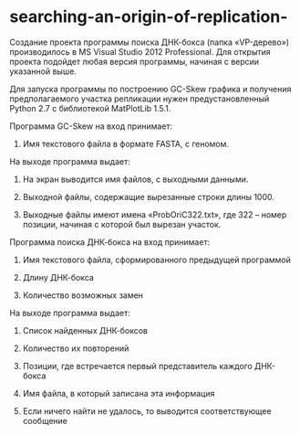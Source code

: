 # searching-an-origin-of-replication-
Создание проекта программы поиска ДНК-бокса (папка «VP-дерево») производилось в MS Visual Studio 2012 Professional. Для открытия проекта подойдет любая версия программы, начиная с версии указанной выше.

Для запуска программы по построению GC-Skew графика и получения предполагаемого участка репликации нужен предустановленный Python 2.7 с библиотекой MatPlotLib 1.5.1.
 
Программа GC-Skew на вход принимает:

1)	Имя  текстового  файла  в формате  FASTA,  с геномом.

На выходе программа выдает:

1)  На экран выводится имя файлов, с выходными данными. 

2)  Выходной файлы, содержащие вырезанные строки длины 1000.

3) Выходные файлы имеют имена «ProbOriC322.txt», где 322 – номер позиции, начиная с которой был вырезан участок.

Программа поиска ДНК-бокса на вход принимает:

1) Имя текстового файла, сформированного предыдущей программой

2) Длину ДНК-бокса

3) Количество возможных замен

На выходе программа выдает:

1)	Список найденных ДНК-боксов

2)	Количество их повторений

3)	Позиции, где встречается первый представитель каждого ДНК-бокса

4)	Имя файла, в который записана эта информация

5)	Если ничего найти не удалось, то выводится соответствующее сообщение



